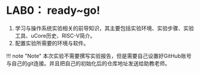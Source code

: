 # LAB0： ready~go!

1. 学习与操作系统实验相关的前导知识，其主要包括实验环境、实验步骤、实验工具、uCore历史、RISC-V简介。
2. 配置实验所需要的环境与软件。

!!! note "Note"
    本次实验不需要撰写实验报告，但是需要自己设置好GitHub账号与自己的git连接。并且把自己的初始化后的仓库地址发送给助教老师。

